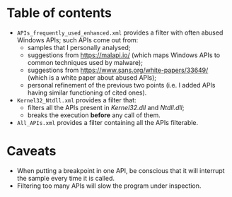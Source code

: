 # Table of contents
- `APIs_frequently_used_enhanced.xml` provides a filter with often abused Windows APIs; such APIs come out from:
  - samples that I personally analysed;
  - suggestions from <https://malapi.io/> (which maps Windows APIs to common techniques used by malware);
  - suggestions from <https://www.sans.org/white-papers/33649/> (which is a white paper about abused APIs);
  - personal refinement of the previous two points (i.e. I added APIs having similar functioning of cited ones).
- `Kernel32_Ntdll.xml` provides a filter that:
  - filters all the APIs present in _Kernel32.dll_ and _Ntdll.dll_;
  - breaks the execution **before** any call of them.
- `All_APIs.xml` provides a filter containing all the APIs filterable.

# Caveats
- When putting a breakpoint in one API, be conscious that it will interrupt the sample every time it is called.
- Filtering too many APIs will slow the program under inspection.
